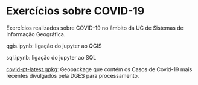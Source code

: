 # Exercícios sobre COVID-19

Exercícios realizados sobre COVID-19 no âmbito da UC de Sistemas de Informação Geográfica.

qgis.ipynb: ligação do jupyter ao QGIS

sql.ipynb: ligação do jupyter ao SQL

[covid-pt-latest.gpkg](https://github.com/jgrocha/covid-pt): Geopackage que contém os Casos de Covid-19 mais recentes divulgados pela DGES para processamento. 